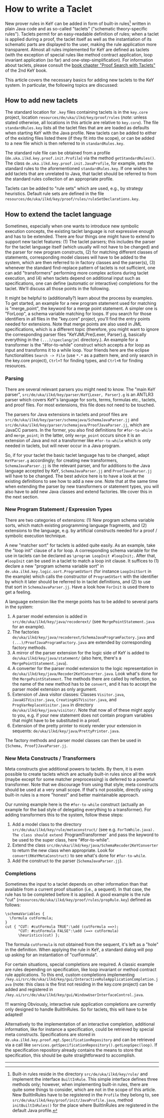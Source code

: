 # How to write a Taclet

New prover rules in KeY can be added in form of built-in rules[^1] written in plain
Java code and as so-called "taclets" ("schematic theory-specific rules").
Taclets permit for an easy-readable definition of rules; when a taclet is
applied during a proof, the taclet itself as well as the instantiation of its
schematic parts are displayed to the user, making the rule application more
transparent. Almost all rules implemented for KeY are defined as taclets (with
the exception of special rules like method contract application, loop invariant
application (so far) and one-step-simplification). For information about
taclets, please consult the [book chapter "Proof Search with
Taclets"](https://link.springer.com/chapter/10.1007/978-3-319-49812-6_4) of the
2nd KeY book.

This article covers the necessary basics for adding new taclets to the KeY
system. In particular, the following topics are discussed:


##  How to add new taclets

The standard location for `.key` files containing taclets is in the `key.core`
project, location `resources/de/uka/ilkd/key/proof/rules` (*note*: unless stated
otherwise, all locations in this article are relative to `key.core`). The file
`standardRules.key` lists all the taclet files that are are loaded as defaults
when starting KeY with the Java profile. New taclets can be added to either of
the existing files listed there (if they fit into the scope), or can be added to
a new file which is then referred to in `standardRules.key`.

The standard rule file can be obtained from a profile
(`de.uka.ilkd.key.proof.init.Profile`) via the method `getStandardRules()`. The
class `de.uka.ilkd.key.proof.init.JavaProfile`, for example, sets the standard
rules to the aforementioned `standardRules.key`. If one wishes to add taclets
that are unrelated to Java, that taclet should be referred to from the standard
rules collection of an appropriate profile.

Taclets can be added to "rule sets" which are used, e.g., by strategy
heuristics. Default rule sets are defined in the file
`resources/de/uka/ilkd/key/proof/rules/ruleSetDeclarations.key`.

## How to extend the taclet language

Sometimes, especially when one wants to introduce new symbolic execution
concepts, the existing taclet language is not expressive enough and has to be
extended. There are four things one might have to extend to support new taclet
features: (1) The taclet parsers; this includes the parser for the taclet
language itself (which usually will not have to be changed) and the parser for
new program constructs, (2) for matching different classes of statements,
corresponding model classes will have to be added to the system, which are then
referred to in factory classes and the parser(s), (3) whenever the standard
find-replace pattern of taclets is not sufficient, one can add "transformers"
performing more complex actions during taclet execution, and (4) when taclets
depend on additional input such as specifications, one can define (automatic or
interactive) completions for the taclet. We'll discuss all those points in the
following.

It might be helpful to (additionally?) learn about the process by examples. To
get started, an example for a new program statement used for matching is
"merge_point", the keyword for a merge point statement. A simpler one is
"ForLoop", a schema variable matching for loops. If you search for those
identifiers in all files in the "key.core" project, you'll find the entry points
needed for extensions. Note that merge points are also used in JML
specifications, which is a different topic (therefore, you might want to ignore
the corresponding parser files "KeYJMLPre{Lexer, Parser}.g, basically everything
in the `(...)/speclang/jml` directory.). An example for a transformer is the
"#for-to-while" construct which accepts a for loop as input and transforms it to
a while loop. Your friends here are the eclipse functionalities `Search -> File`
(use `*.*` as a pattern here, and only search in the key.core project), `Ctrl+T`
for finding types, and `Ctrl+R` for finding resources.

### Parsing

There are several relevant parsers you might need to know. The "main KeY
parser", `src/de/uka/ilkd/key/parser/KeY{Lexer, Parser}.g` is an ANTLR3 parser
which covers KeY's language for sorts, terms, formulas etc., taclets, and proof
files. For most extensions, this file does not need to be touched.

The parsers for Java extensions in taclets and proof files are
`src/de/uka/ilkd/key/parser/schemajava/SchemaJavaParser.jj` and
`src/de/uka/ilkd/key/parser/schemajava/ProofJavaParser.jj`, which are JavaCC
parsers. In the former, you also find definitions for `#for-to-while` and
`merge_point`; in the latter, only `merge_point` occurs since it is an extension
of Java and not a transformer like `#for-to-while` which is only needed in
taclets, but will never occur in a Java program.

So, if for your taclet the basic taclet language has to be changed, adapt
`KeYParser.g` accordingly; for creating new transformers, `SchemaJavaParser.jj`
is the relevant parser, and for additions to the Java language accepted by KeY,
`SchemaJavaParser.jj` and `ProofJavaParser.jj` will have to be changed. The best
advice here is to have a look at the existing definitions to see how to add
a new one. Note that at the same time when extending the parser by new
transformers or statement types, you will also have to add new Java classes and
extend factories. We cover this in the next section.

### New Program Statement / Expression Types

There are two categories of extensions: (1) New program schema variable sorts, which match existing programming language fragments, and (2) extensions to the language, e.g. by artificial constructs needed for a proof / symbolic execution technique.

A new "matcher sort" for taclets is added quite easily. As an example, take the
"loop init" clause of a for loop. A corresponding schema variable for the use in
taclets can be declared as `\program LoopInit #loopInit;`. After that,
`#loopInit` can be used in a taclet to match a loop init clause. It suffices to
(1) declare a new "program schema variable sort" in
`de.uka.ilkd.key.logic.sort.ProgramSVSort` (for instance `LoopInitSort` in the
example) which calls the constructor of `ProgramSVSort` with the identifier by
which it later should be referred to in taclet definitions, and (2) to use that
sort in `SchemaJavaParser.jj`. Have a look how `ForInit` is used there to get
a feeling.

A language extension like the merge points has to be added to several parts in the system: 

1. A parser model extension is added in `src/de/uka/ilkd/key/java/recoderext/`
(see `MergePointStatement.java` for an example).
2. The factories `de/uka/ilkd/key/java/recoderext/SchemaJavaProgramFactory.java`
and `(...)/ProofJavaProgramFactory.java` are extended by corresponding factory
methods.
3. A mirror of the parser extension for the logic side of KeY is added to
`de/uka/ilkd/key/java/statement/` (also here, there's a `MergePointStatement.java`).
5. A converter for the parser model extension to the logic representation in
`de/uka/ilkd/key/java/Recoder2KeYConverter.java`. Look what's done for the
`MergePointStatement`. The methods there are called by reflection, so the name
of the new method has to be `convert`, and it has to accept the parser model
extension as only argument.
6. Extension of Java visitor classes: Classes `Visitor.java`,
`JavaASTVisitor.java`, `CreatingASTVisitor.java`, and `ProgVarReplaceVisitor.java`
in directory `de/uka/ilkd/key/java/visitor/`. Note that now all of these might 
apply to you, e.g. if your new statement does not contain program variables that
might have to be substituted in a proof.
7. Extension of the pretty printer to nicely render your extension in sequents:
`de/uka/ilkd/key/java/PrettyPrinter.java`.

The factory methods and parser model classes can then be used in
`{Schema, Proof}JavaParser.jj`.

### New Meta Constructs / Transformers

Meta constructs give additional powers to taclets. By them, it is even possible
to create taclets which are actually built-in rules since all the work (maybe
except for some matcher preprocessing) is deferred to a powerful transformer.
Note that we discourage from using that style; meta constructs should be used at
a very small scope. If that's not possible, directly using built-in rules is
a more "honest" and better maintainable approach.

Our running example here is the `#for-to-while` construct (actually an example
for the bad style of delegating everything to a transformer). For adding
transformers this to the system, follow these steps:

1. Add a model class to the directory `src/de/uka/ilkd/key/rule/metaconstruct/`
(see e.g. `ForToWhile.java). The class should extend `ProgramTransformer` and
pass the keyword to be used to the super class, here "#for-to-while".
2. Extend the class `src/de/uka/ilkd/key/java/SchemaRecoder2KeYConverter` 
to return the new class when appropriate. Look for `convert(RKeYMetaConstruct)`
to see what's done for `#for-to-while`.
3. Add the construct to the parser (`SchemaJavaParser.jj`).

### Completions

Sometimes the input to a taclet depends on other information than that available
from a current proof situation (i.e., a sequent). In that case, the rule has to
be completed before it is applied. A good example is the rule "cut"
(`resources/de/uka/ilkd/key/proof/rules/propRule.key`) defined as follows:

```
\schemaVariables {
  \formula cutFormula;
}
cut { "CUT: #cutFormula TRUE":\add (cutFormula ==>);
      "CUT: #cutFormula FALSE":\add (==> cutFormula)
      \heuristics(cut) };
```

The formula `cutFormula` is not obtained from the sequent, it's left as a "hole"
in the definition. When applying the rule in KeY, a standard dialog will pop up
asking for an instantiation of "curFormula".

For certain situations, special completions are required. A classic example are
rules depending on specification, like loop invariant or method contract rule
applications. To this end, custom completions implementing
`/key.ui/src/de/uka/ilkd/key/gui/InteractiveRuleApplicationCompletion.java`
(note: this class is the first not residing in the key.core project) can be
added and registered in
`/key.ui/src/de/uka/ilkd/key/gui/WindowUserInterfaceControl.java`.

!!! warning 
    Obviously, interactive rule application completions are currently
    only designed to handle BuiltInRules. So for taclets, this will have to be
    adapted!

Alternatively to the implementation of an interactive completion, additional
information, like for instance a specification, could be retrieved by special
meta constructs. Specifications are stored in
`de.uka.ilkd.key.proof.mgt.SpecificationRepository` and can be retrieved via
a call like `services.getSpecificationRepository().getLoopSpec(loop)`. If the
specification repository already contains the means to store that specification,
this should be quite straightforward to accomplish.

---

[^1]: Built-in rules reside in the directory `src/de/uka/ilkd/key/rule/` and
implement the interface `BuiltInRule`. This simple interface defines three
methods only; however, when implementing built-in rules, there are quite some
things to consider, which are not in the scope of this article. New BuiltInRules
have to be registered in the <code>Profile</code> they belong to, see
`src/de/uka/ilkd/key/proof/init/JavaProfile.java`, method `initBuiltInRules()`
for the place where BuiltInRules are registered in the default Java profile.
